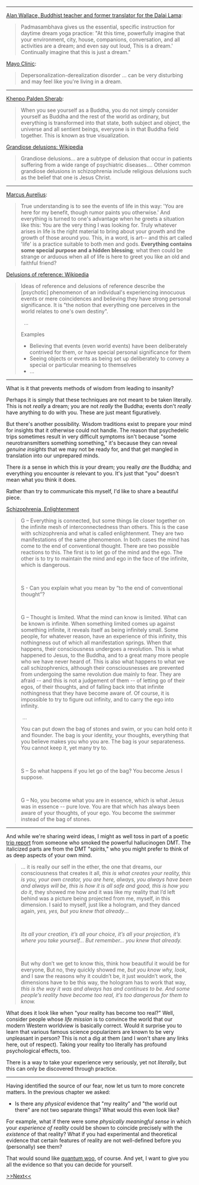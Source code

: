 

---

[Alan Wallace, Buddhist teacher and former translator for the Dalai Lama](http://realitysandwich.com/150759/daytime_practices_dream_yoga/):

> Padmasambhava gives us the essential, specific instruction for daytime dream yoga practice: "At this time, powerfully imagine that your environment, city, house, companions, conversation, and all activities are a dream; and even say out loud, This is a dream.' Continually imagine that this is just a dream." 

[Mayo Clinic](https://www.mayoclinic.org/diseases-conditions/depersonalization-derealization-disorder/symptoms-causes/syc-20352911):

> Depersonalization-derealization disorder ... can be very disturbing and may feel like you're living in a dream.


---

[Khenpo Palden Sherab](http://www.turtlehill.org/khen/kind.html):

> When you see yourself as a Buddha, you do not simply consider yourself as Buddha and the rest of the world as ordinary, but  everything is transformed into that state, both subject and object, the universe and all sentient beings, everyone is in that Buddha field together. This is known as true visualization.

[Grandiose delusions: Wikipedia](https://en.wikipedia.org/wiki/Grandiose_delusions)

> Grandiose delusions... are a subtype of delusion that occur in patients suffering from a wide range of psychiatric diseases.... Other common grandiose delusions in schizophrenia include religious delusions such as the belief that one is Jesus Christ.

---

[Marcus Aurelius](https://www.goodreads.com/quotes/7605572-true-understanding-is-to-see-the-events-of-life-in
):

> True understanding is to see the events of life in this way: 'You are here for my benefit, though rumor paints you otherwise.' And everything is turned to one's advantage when he greets a situation like this: You are the very thing I was looking for. Truly whatever arises in life is the right material to bring about your growth and the growth of those around you. This, in a word, is art-- and this art called 'life' is a practice suitable to both men and gods. **Everything contains some special purpose and a hidden blessing**; what then could be strange or arduous when all of life is here to greet you like an old and faithful friend?

[Delusions of reference: Wikipedia](http://en.wikipedia.org/wiki/Delusions_of_reference)

> Ideas of reference and delusions of reference describe the [psychotic] phenomenon of an individual's experiencing innocuous events or mere coincidences and believing they have strong personal significance. It is "the notion that everything one perceives in the world relates to one's own destiny".
>
> &nbsp; ...
>
> Examples
>
> * Believing that events (even world events) have been deliberately contrived for them, or have special personal significance for them
> * Seeing objects or events as being set up deliberately to convey a special or particular meaning to themselves
> * ...

---

What is it that prevents methods of wisdom from leading to insanity?

Perhaps it is simply that these techniques are not meant to be taken literally.
This is not *really* a dream; you are not *really* the Buddha; events don't
*really* have anything to do with you. These are just meant figuratively.

But there's another possibility. Wisdom traditions exist to prepare your mind
for insights that it otherwise could not handle. The reason that psychedelic
trips sometimes result in very difficult symptoms isn't because "some 
neurotransmitters something something," it's because they can reveal *genuine 
insights* that we may not be ready for, and that get mangled in translation
into our unprepared minds.

There *is* a sense in which this *is* your dream; you really *are* the Buddha; 
and everything you encounter *is* relevant to you. It's just that "you" doesn't
mean what you think it does.

Rather than try to communicate this myself, I'd like to share a beautiful piece.

[Schizophrenia, Enlightenment](http://greengaze.blogspot.com/2009/07/g-everything-is-connected-but-some.html)

> G – Everything is connected, but some things lie closer together on the infinite mesh of interconnectedness than others. This is the case with schizophrenia and what is called enlightenment. They are two manifestations of the same phenomenon. In both cases the mind has come to the end of conventional thought. There are two possible reactions to this. The first is to let go of the mind and the ego. The other is to try to maintain the mind and ego in the face of the infinite, which is dangerous. 
>
> &nbsp;
>
> S - Can you explain what you mean by “to the end of conventional thought”?
>
> &nbsp;
>
> G – Thought is limited. What the mind can know is limited. What can be known is infinite. When something limited comes up against something infinite, it reveals itself as being infinitely small. Some people, for whatever reason, have an experience of this infinity, this nothingness out of which all manifestation springs. When that happens, their consciousness undergoes a revolution. This is what happened to Jesus, to the Buddha, and to a great many more people who we have never heard of. This is also what happens to what we call schizophrenics, although their consciousnesses are prevented from undergoing the same revolution due mainly to fear. They are afraid -- and this is not a judgement of them -- of letting go of their egos, of their thoughts, and of falling back into that infinite nothingness that they have become aware of. Of course, it is impossible to try to figure out infinity, and to carry the ego into infinity.
>
> &nbsp;...
>
> You can put down the bag of stones and swim, or you can hold onto it and flounder. The bag is your identity, your thoughts, everything that you believe makes you who you are. The bag is your separateness. You cannot keep it, yet many try to.
>
> &nbsp;
>
> S – So what happens if you let go of the bag? You become Jesus I suppose.
>
> &nbsp;
>
> G – No, you become what you are in essence, which is what Jesus was in essence -- pure love. You are that which has always been aware of your thoughts, of your ego. You become the swimmer instead of the bag of stones.

---

And while we're sharing weird ideas, I might as well toss in part
of a poetic [trip report](https://www.dmt-nexus.me/forum/default.aspx?g=posts&m=59585) 
from someone who smoked the powerful hallucinogen DMT. The italicized
parts are from the DMT "spirits," who you might prefer to think of as
deep aspects of your own mind.

> ... it is really our self in the ether, the one that dreams, our consciousness that creates it all, *this is what creates your reality, this is you, your own creator, you are here, always, you always have been and always will be, this is how it is all safe and good, this is how you do it*, they showed me how and it was like my reality that I’d left behind was a picture being projected from me, myself, in this dimension. I said to myself, just like a hologram, and they danced again, *yes, yes, but you knew that already*...
>
> &nbsp;
>
> *Its all your creation, it’s all your choice, it’s all your projection, it’s where you take yourself... But remember… you knew that already.*
>
> &nbsp;
>
> But why don’t we get to know this, think how beautiful it would be for everyone, But no, they quickly showed me, *but you know why, look*, and I saw the reasons why it couldn’t be, it just wouldn’t work, the dimensions have to be this way, the hologram has to work that way, *this is the way it was and always has and continues to be. And some people’s reality have become too real, it’s too dangerous for them to know.*

What does it look like when "your reality has become too real?" Well, consider
people whose *life mission* is to convince the world that our modern Western
worldview is basically correct. Would it surprise you to learn that various
famous science popularizers are known to be very unpleasant in person? This is
not a dig at them (and I won't share any links here, out of respect). Taking 
your reality too literally has profound psychological effects, too. 

There is a way to take your experience very seriously, yet not *literally*, 
but this can only be discovered through practice.

---

Having identified the source of our fear, now let us turn to more
concrete matters. In the previous chapter we asked:

* Is there any *physical* evidence that "my reality" and "the world out there" are not two separate things? What would this even look like?

For example, what if there were some *physically
meaningful sense* in which your *experience of reality* could be
shown to coincide precisely with the *existence* of that reality?
What if you had experimental and theoretical evidence that certain 
features of reality are not well-defined before you (personally) see 
them?

That would sound like [quantum woo](https://rationalwiki.org/wiki/Quantum_woo), of course. And yet, I want to give you
all the evidence so that you can decide for yourself.

[>>Next<<](quantum-woo.html)

<!-- 

Truman Show effect

I heard 'Well, [he] finally did it, he broke through, I knew he would find the truth at some point. It was good being in his movie, let's all say goodbye to him, he's about to leave us, but watch out, you don't want to go with him now!' The realization that my friends were cardboard cutouts just killed me, I mean I would have been less shocked if my friends had pulled out a pistol right then and there and shot me. It felt like that, but so much worse. I can deal with pain & injury, but not the Ultimate Vision. Damnit, Lady Salvia, why did you have to go and show me that? God, that wasn't cool at all!! 

Oh god, I almost get sick to my stomach recalling this, it was worse than any torture, any kind of bad thing I can imagine, from anal rape to being drawn & quartered to having your fingernails pulled out by the roots. It was beyond the categories of 'good' and 'bad', like I said it was the Real Deal. I know this is part of the bad shit that happens when you die, before your spirit goes back home & everything is good, you have to leave this world behind, and in doing that, you realize that it was all just a dream.

-->